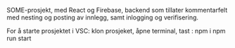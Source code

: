 SOME-prosjekt, med React og Firebase, backend som tillater kommentarfelt med nesting og posting av innlegg, 
samt inlogging og verifisering. 

For å starte prosjektet i VSC: klon prosjeket, åpne terminal, tast : 
npm i
npm run start
